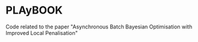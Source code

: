 # PLAyBOOK
Code related to the paper "Asynchronous Batch Bayesian Optimisation with Improved Local Penalisation"
